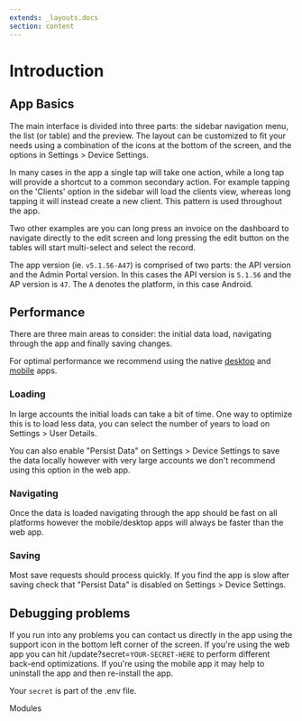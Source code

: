 ```yaml
---
extends: _layouts.docs 
section: content
---
```


# Introduction

## App Basics

The main interface is divided into three parts: the sidebar navigation menu, the list (or table) and the preview. The
layout can be customized to fit your needs using a combination of the icons at the bottom of the screen, and the options in Settings > Device Settings.

In many cases in the app a single tap will take one action, while a long tap will provide a shortcut to a common
secondary action. For example tapping on the 'Clients' option in the sidebar will load the clients view, whereas long
tapping it will instead create a new client. This pattern is used throughout the app.

Two other examples are you can long press an invoice on the dashboard to navigate directly to the edit screen and long pressing the edit button on the tables will start multi-select and select the record.

The app version (ie. `v5.1.56-A47`) is comprised of two parts: the API version and the Admin Portal version. In this cases the API version is `5.1.56` and the AP version is `47`. The `A` denotes the platform, in this case Android.

## Performance

There are three main areas to consider: the initial data load, navigating through the app and finally saving changes.

<x-info>

For optimal performance we recommend using the native [desktop](https://invoiceninja.com/desktop) and [mobile](https://invoiceninja.com/mobile) apps.

</x-info>

### Loading

In large accounts the initial loads can take a bit of time. One way to optimize this is to load less data, you can select the number of years to load on Settings > User Details.

You can also enable "Persist Data" on Settings > Device Settings to save the data locally however with very large accounts we don't recommend using this option in the web app.

### Navigating

Once the data is loaded navigating through the app should be fast on all platforms however the mobile/desktop apps will always be faster than the web app.

### Saving

Most save requests should process quickly. If you find the app is slow after saving check that "Persist Data" is disabled on Settings > Device Settings.

## Debugging problems

If you run into any problems you can contact us directly in the app using the support icon in the bottom left corner of
the screen. If you're using the web app you can hit /update?secret=`YOUR-SECRET-HERE` to perform different back-end optimizations. If you're using the mobile app it may help to uninstall the app and then re-install the app.

Your `secret` is part of the .env file.

<x-next url=/docs/modules>Modules</x-next>